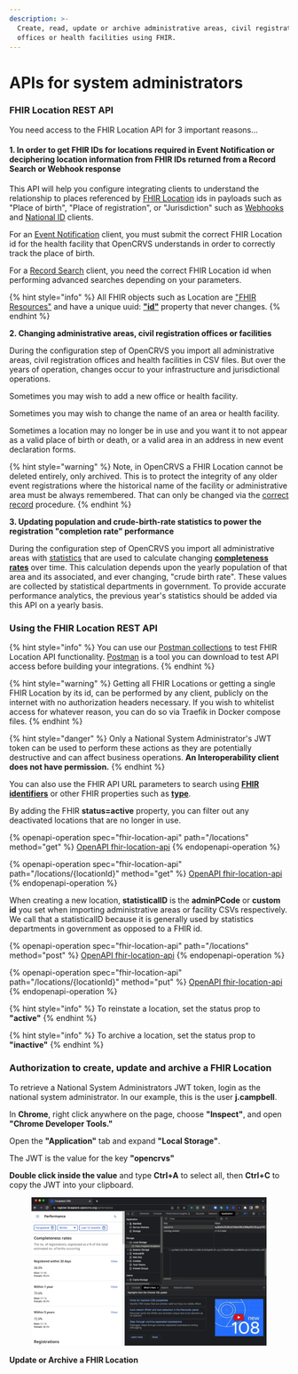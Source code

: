 ```yaml
---
description: >-
  Create, read, update or archive administrative areas, civil registration
  offices or health facilities using FHIR.
---
```


# APIs for system administrators

### FHIR Location REST API

You need access to the FHIR Location API for 3 important reasons...

#### 1. In order to get FHIR IDs for locations required in Event Notification or deciphering location information from FHIR IDs returned from a Record Search or Webhook response

This API will help you configure integrating clients to understand the relationship to places referenced by [FHIR Location](https://build.fhir.org/location.html) ids in payloads such as "Place of birth", "Place of registration", or "Jurisdiction" such as [Webhooks](create-a-client/webhook-clients.md) and [National ID](national-id-client.md) clients.

For an [Event Notification](create-a-client/event-notification-clients.md) client, you must submit the correct FHIR Location id for the health facility that OpenCRVS understands in order to correctly track the place of birth.

For a [Record Search](create-a-client/record-search-clients.md) client, you need the correct FHIR Location id when performing advanced searches depending on your parameters.

{% hint style="info" %}
All FHIR objects such as Location are ["FHIR Resources"](https://hl7.org/fhir/resource.html) and have a unique uuid: [**"id"**](https://hl7.org/fhir/resource-definitions.html#Resource.id) property that never changes.
{% endhint %}

**2. Changing administrative areas, civil registration offices or facilities**

During the configuration step of OpenCRVS you import all administrative areas, civil registration offices and health facilities in CSV files. But over the years of operation, changes occur to your infrastructure and jurisdictional operations.

Sometimes you may wish to add a new office or health facility.

Sometimes you may wish to change the name of an area or health facility.

Sometimes a location may no longer be in use and you want it to not appear as a valid place of birth or death, or a valid area in an address in new event declaration forms.

{% hint style="warning" %}
Note, in OpenCRVS a FHIR Location cannot be deleted entirely, only archived. This is to protect the integrity of any older event registrations where the historical name of the facility or administrative area must be always remembered. That can only be changed via the [correct record](../../product-specifications/core-functions/8.-correct-record.md) procedure.
{% endhint %}

**3. Updating population and crude-birth-rate statistics to power the registration "completion rate" performance**

During the configuration step of OpenCRVS you import all administrative areas with [statistics](../../product-specifications/core-functions/11.-vital-statistics-export.md) that are used to calculate changing [**completeness rates**](https://www.vitalstrategies.org/wp-content/uploads/Estimating-Completeness-of-Birth-and-Death-Registration.pdf) over time. This calculation depends upon the yearly population of that area and its associated, and ever changing, "crude birth rate". These values are collected by statistical departments in government. To provide accurate performance analytics, the previous year's statistics should be added via this API on a yearly basis.

### Using the FHIR Location REST API

{% hint style="info" %}
You can use our [Postman collections](https://github.com/opencrvs/opencrvs-countryconfig/tree/master/postman) to test FHIR Location API functionality. [Postman](https://www.postman.com/) is a tool you can download to test API access before building your integrations.
{% endhint %}

{% hint style="warning" %}
Getting all FHIR Locations or getting a single FHIR Location by its id, can be performed by any client, publicly on the internet with no authorization headers necessary. If you wish to whitelist access for whatever reason, you can do so via Traefik in Docker compose files.
{% endhint %}

{% hint style="danger" %}
Only a National System Administrator's JWT token can be used to perform these actions as they are potentially destructive and can affect business operations. **An Interoperability client does not have permission.**
{% endhint %}

You can also use the FHIR API URL parameters to search using [**FHIR identifiers**](https://build.fhir.org/datatypes.html#Identifier) or other FHIR properties such as [**type**](https://build.fhir.org/datatypes-definitions.html#Identifier.type).

By adding the FHIR **status=active** property, you can filter out any deactivated locations that are no longer in use.

{% openapi-operation spec="fhir-location-api" path="/locations" method="get" %}
[OpenAPI fhir-location-api](https://gitbook-x-prod-openapi.4401d86825a13bf607936cc3a9f3897a.r2.cloudflarestorage.com/raw/c4baca207f68f6a1509d9ae3c6c9aae5f68483bef52d8f2a4f2eee69b6e72197.yaml?X-Amz-Algorithm=AWS4-HMAC-SHA256&X-Amz-Content-Sha256=UNSIGNED-PAYLOAD&X-Amz-Credential=dce48141f43c0191a2ad043a6888781c%2F20250716%2Fauto%2Fs3%2Faws4_request&X-Amz-Date=20250716T105626Z&X-Amz-Expires=172800&X-Amz-Signature=3c0be4a90599402a796aa76850c20261729aee6796f6bdff1b707f2119caa60e&X-Amz-SignedHeaders=host&x-amz-checksum-mode=ENABLED&x-id=GetObject)
{% endopenapi-operation %}

{% openapi-operation spec="fhir-location-api" path="/locations/{locationId}" method="get" %}
[OpenAPI fhir-location-api](https://gitbook-x-prod-openapi.4401d86825a13bf607936cc3a9f3897a.r2.cloudflarestorage.com/raw/c4baca207f68f6a1509d9ae3c6c9aae5f68483bef52d8f2a4f2eee69b6e72197.yaml?X-Amz-Algorithm=AWS4-HMAC-SHA256&X-Amz-Content-Sha256=UNSIGNED-PAYLOAD&X-Amz-Credential=dce48141f43c0191a2ad043a6888781c%2F20250716%2Fauto%2Fs3%2Faws4_request&X-Amz-Date=20250716T105626Z&X-Amz-Expires=172800&X-Amz-Signature=3c0be4a90599402a796aa76850c20261729aee6796f6bdff1b707f2119caa60e&X-Amz-SignedHeaders=host&x-amz-checksum-mode=ENABLED&x-id=GetObject)
{% endopenapi-operation %}

When creating a new location, **statisticalID** is the **adminPCode** or **custom id** you set when importing administrative areas or facility CSVs respectively. We call that a statisticalID because it is generally used by statistics departments in government as opposed to a FHIR id.

{% openapi-operation spec="fhir-location-api" path="/locations" method="post" %}
[OpenAPI fhir-location-api](https://gitbook-x-prod-openapi.4401d86825a13bf607936cc3a9f3897a.r2.cloudflarestorage.com/raw/c4baca207f68f6a1509d9ae3c6c9aae5f68483bef52d8f2a4f2eee69b6e72197.yaml?X-Amz-Algorithm=AWS4-HMAC-SHA256&X-Amz-Content-Sha256=UNSIGNED-PAYLOAD&X-Amz-Credential=dce48141f43c0191a2ad043a6888781c%2F20250716%2Fauto%2Fs3%2Faws4_request&X-Amz-Date=20250716T105626Z&X-Amz-Expires=172800&X-Amz-Signature=3c0be4a90599402a796aa76850c20261729aee6796f6bdff1b707f2119caa60e&X-Amz-SignedHeaders=host&x-amz-checksum-mode=ENABLED&x-id=GetObject)
{% endopenapi-operation %}

{% openapi-operation spec="fhir-location-api" path="/locations/{locationId}" method="put" %}
[OpenAPI fhir-location-api](https://gitbook-x-prod-openapi.4401d86825a13bf607936cc3a9f3897a.r2.cloudflarestorage.com/raw/c4baca207f68f6a1509d9ae3c6c9aae5f68483bef52d8f2a4f2eee69b6e72197.yaml?X-Amz-Algorithm=AWS4-HMAC-SHA256&X-Amz-Content-Sha256=UNSIGNED-PAYLOAD&X-Amz-Credential=dce48141f43c0191a2ad043a6888781c%2F20250716%2Fauto%2Fs3%2Faws4_request&X-Amz-Date=20250716T105626Z&X-Amz-Expires=172800&X-Amz-Signature=3c0be4a90599402a796aa76850c20261729aee6796f6bdff1b707f2119caa60e&X-Amz-SignedHeaders=host&x-amz-checksum-mode=ENABLED&x-id=GetObject)
{% endopenapi-operation %}

{% hint style="info" %}
To reinstate a location, set the status prop to **"active"**
{% endhint %}

{% hint style="info" %}
To archive a location, set the status prop to **"inactive"**
{% endhint %}

### Authorization to create, update and archive a FHIR Location

To retrieve a National System Administrators JWT token, login as the national system administrator. In our example, this is the user **j.campbell**.

In **Chrome**, right click anywhere on the page, choose **"Inspect"**, and open **"Chrome Developer Tools."**

Open the **"Application"** tab and expand **"Local Storage"**.

The JWT is the value for the key **"opencrvs"**

**Double click inside the value** and type **Ctrl+A** to select all, then **Ctrl+C** to copy the JWT into your clipboard.

<figure><img src="../../.gitbook/assets/Screenshot 2023-01-19 at 17.41.39.png" alt=""><figcaption></figcaption></figure>

**Update or Archive a FHIR Location**

